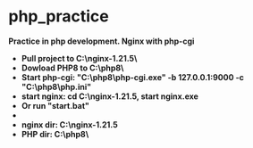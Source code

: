 # php_practice
<b>Practice in php development.<b>
Nginx with php-cgi
  
  <ul>
    <li>Pull project to C:\nginx-1.21.5\
    <li>Dowload PHP8 to C:\php8\
    <li>Start php-cgi: "C:\php8\php-cgi.exe" -b 127.0.0.1:9000 -c "C:\php8\php.ini"
    <li>start nginx: cd C:\nginx-1.21.5, start nginx.exe
    <li>Or run "start.bat"
    <li>
    <li>nginx dir: C:\nginx-1.21.5
    <li>PHP dir: C:\php8\
  </ul>

